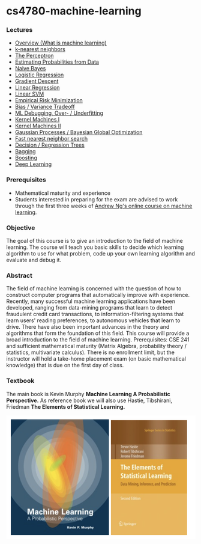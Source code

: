 # cs4780-machine-learning



### Lectures

- [Overview (What is machine learning)](lectures/lecturenote01_MLsetup.html)
- [k-nearest neighbors](lectures/lecturenote02_kNN.html)
- [The Perceptron](lectures/lecturenote03.html)
- [Estimating Probabilities from Data](lectures/lecturenote04.html)
- [Naive Bayes](lectures/lecturenote05.html)
- [Logistic Regression](lectures/lecturenote06.html)
- [Gradient Descent](lectures/lecturenote07.html)
- [Linear Regression](lectures/lecturenote08.html)
- [Linear SVM](lectures/lecturenote09.html)
- [Empirical Risk Minimization](lectures/lecturenote10.html)
- [Bias / Variance Tradeoff](lectures/lecturenote11.html)
- [ML Debugging, Over- / Underfitting](lectures/lecturenote12.html)
- [Kernel Machines I](lectures/lecturenote13.html)
- [Kernel Machines II](lectures/lecturenote14.html)
- [Gaussian Processes / Bayesian Global Optimization](lectures/lecturenote15.html)
- [Fast nearest neighbor search](lectures/lecturenote16.html)
- [Decision / Regression Trees](lectures/lecturenote17.html)
- [Bagging](lectures/lecturenote18.html)
- [Boosting](lectures/lecturenote19.html)
- [Deep Learning](lectures/lecturenote20.pdf) 



### Prerequisites

- Mathematical maturity and experience
- Students interested in preparing for the exam are advised to work through the first three weeks of [Andrew Ng's online course on machine learning](https://www.coursera.org/course/ml).



### Objective

The goal of this course is to give an introduction to the field of machine learning. The course will teach you basic skills to decide which learning algorithm to use for what problem, code up your own learning algorithm and evaluate and debug it.


### Abstract

The field of machine learning is concerned with the question of how to construct computer programs that automatically improve with experience. Recently, many successful machine learning applications have been developed, ranging from data-mining programs that learn to detect fraudulent credit card transactions, to information-filtering systems that learn users' reading preferences, to autonomous vehicles that learn to drive. There have also been important advances in the theory and algorithms that form the foundation of this field. This course will provide a broad introduction to the field of machine learning. Prerequisites: CSE 241 and sufficient mathematical maturity (Matrix Algebra, probability theory / statistics, multivariate calculus). There is no enrollment limit, but the instructor will hold a take-home placement exam (on basic mathematical knowledge) that is due on the first day of class.



### Textbook 

The main book is Kevin Murphy **Machine Learning A Probabilistic Perspective.** As reference book we will also use Hastie, Tibshirani, Friedman **The Elements of Statistical Learning.**

<img src="image-20210303220516383.png" alt="image-20210303220516383" style="zoom: 60%;" />

